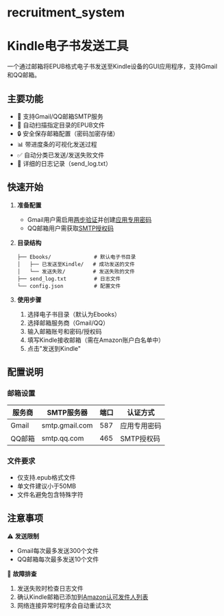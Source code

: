 # recruitment_system

# Kindle电子书发送工具

一个通过邮箱将EPUB格式电子书发送至Kindle设备的GUI应用程序，支持Gmail和QQ邮箱。

## 主要功能

- 📨 支持Gmail/QQ邮箱SMTP服务
- 📁 自动扫描指定目录的EPUB文件
- 🔒 安全保存邮箱配置（密码加密存储）
- 📊 带进度条的可视化发送过程
- ✅ 自动分类已发送/发送失败文件
- 📝 详细的日志记录（send_log.txt）

## 快速开始

1. **准备配置**
   - Gmail用户需启用[两步验证](https://myaccount.google.com/security)并创建[应用专用密码](https://myaccount.google.com/apppasswords)
   - QQ邮箱用户需获取[SMTP授权码](https://service.mail.qq.com/cgi-bin/help?subtype=1&&id=28&&no=1001256)

2. **目录结构**
   ```
   ├── Ebooks/              # 默认电子书目录
   │   ├── 已发送至Kindle/   # 成功发送的文件
   │   └── 发送失败/         # 发送失败的文件
   ├── send_log.txt         # 日志文件
   └── config.json          # 配置文件
   ```

3. **使用步骤**
   1. 选择电子书目录（默认为Ebooks）
   2. 选择邮箱服务商（Gmail/QQ）
   3. 输入邮箱账号和密码/授权码
   4. 填写Kindle接收邮箱（需在Amazon账户白名单中）
   5. 点击"发送到Kindle"

## 配置说明

### 邮箱设置
| 服务商 | SMTP服务器       | 端口 | 认证方式       |
|--------|------------------|------|----------------|
| Gmail  | smtp.gmail.com   | 587  | 应用专用密码    |
| QQ邮箱 | smtp.qq.com      | 465  | SMTP授权码      |

### 文件要求
- 仅支持.epub格式文件
- 单文件建议小于50MB
- 文件名避免包含特殊字符

## 注意事项

⚠️ **发送限制**
- Gmail每次最多发送300个文件
- QQ邮箱每次最多发送10个文件

🔧 **故障排查**
1. 发送失败时检查日志文件
2. 确认Kindle邮箱已添加到[Amazon认可发件人列表](https://www.amazon.cn/hz/mycd/myx#/home/settings/payment)
3. 网络连接异常时程序会自动重试3次

